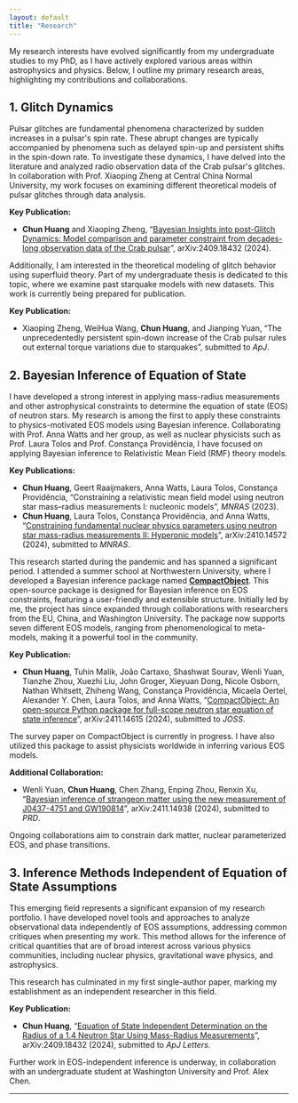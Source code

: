 ```yaml
---
layout: default
title: "Research"
---
```


My research interests have evolved significantly from my undergraduate studies to my PhD, as I have actively explored various areas within astrophysics and physics. Below, I outline my primary research areas, highlighting my contributions and collaborations.

## 1. Glitch Dynamics

Pulsar glitches are fundamental phenomena characterized by sudden increases in a pulsar's spin rate. These abrupt changes are typically accompanied by phenomena such as delayed spin-up and persistent shifts in the spin-down rate. To investigate these dynamics, I have delved into the literature and analyzed radio observation data of the Crab pulsar's glitches. In collaboration with Prof. Xiaoping Zheng at Central China Normal University, my work focuses on examining different theoretical models of pulsar glitches through data analysis.

**Key Publication:**
- **Chun Huang** and Xiaoping Zheng, “[Bayesian Insights into post-Glitch Dynamics: Model comparison and parameter constraint from decades-long observation data of the Crab pulsar](https://arxiv.org/abs/2409.18432)”, arXiv:2409.18432 (2024).

Additionally, I am interested in the theoretical modeling of glitch behavior using superfluid theory. Part of my undergraduate thesis is dedicated to this topic, where we examine past starquake models with new datasets. This work is currently being prepared for publication.

**Key Publication:**
- Xiaoping Zheng, WeiHua Wang, **Chun Huang**, and Jianping Yuan, “The unprecedentedly persistent spin-down increase of the Crab pulsar rules out external torque variations due to starquakes”, submitted to *ApJ*.

## 2. Bayesian Inference of Equation of State

I have developed a strong interest in applying mass-radius measurements and other astrophysical constraints to determine the equation of state (EOS) of neutron stars. My research is among the first to apply these constraints to physics-motivated EOS models using Bayesian inference. Collaborating with Prof. Anna Watts and her group, as well as nuclear physicists such as Prof. Laura Tolos and Prof. Constança Providência, I have focused on applying Bayesian inference to Relativistic Mean Field (RMF) theory models.

**Key Publications:**
- **Chun Huang**, Geert Raaijmakers, Anna Watts, Laura Tolos, Constança Providência, “Constraining a relativistic mean field model using neutron star mass–radius measurements I: nucleonic models”, *MNRAS* (2023).
- **Chun Huang**, Laura Tolos, Constança Providência, and Anna Watts, “[Constraining fundamental nuclear physics parameters using neutron star mass-radius measurements II: Hyperonic models](https://arxiv.org/abs/2410.14572)”, arXiv:2410.14572 (2024), submitted to *MNRAS*.

This research started during the pandemic and has spanned a significant period. I attended a summer school at Northwestern University, where I developed a Bayesian inference package named [**CompactObject**](https://github.com/ChunHuangPhy/CompactObject). This open-source package is designed for Bayesian inference on EOS constraints, featuring a user-friendly and extensible structure. Initially led by me, the project has since expanded through collaborations with researchers from the EU, China, and Washington University. The package now supports seven different EOS models, ranging from phenomenological to meta-models, making it a powerful tool in the community.

**Key Publication:**
- **Chun Huang**, Tuhin Malik, João Cartaxo, Shashwat Sourav, Wenli Yuan, Tianzhe Zhou, Xuezhi Liu, John Groger, Xieyuan Dong, Nicole Osborn, Nathan Whitsett, Zhiheng Wang, Constança Providência, Micaela Oertel, Alexander Y. Chen, Laura Tolos, and Anna Watts, “[CompactObject: An open-source Python package for full-scope neutron star equation of state inference](https://arxiv.org/abs/2411.14615)”, arXiv:2411.14615 (2024), submitted to *JOSS*.

The survey paper on CompactObject is currently in progress. I have also utilized this package to assist physicists worldwide in inferring various EOS models.

**Additional Collaboration:**
- Wenli Yuan, **Chun Huang**, Chen Zhang, Enping Zhou, Renxin Xu, “[Bayesian inference of strangeon matter using the new measurement of J0437-4751 and GW190814](https://arxiv.org/abs/2411.14938)”, arXiv:2411.14938 (2024), submitted to *PRD*.

Ongoing collaborations aim to constrain dark matter, nuclear parameterized EOS, and phase transitions.

## 3. Inference Methods Independent of Equation of State Assumptions

This emerging field represents a significant expansion of my research portfolio. I have developed novel tools and approaches to analyze observational data independently of EOS assumptions, addressing common critiques when presenting my work. This method allows for the inference of critical quantities that are of broad interest across various physics communities, including nuclear physics, gravitational wave physics, and astrophysics.

This research has culminated in my first single-author paper, marking my establishment as an independent researcher in this field.

**Key Publication:**
- **Chun Huang**, “[Equation of State Independent Determination on the Radius of a 1.4 Neutron Star Using Mass-Radius Measurements](https://arxiv.org/abs/2409.18432)”, arXiv:2409.18432 (2024), submitted to *ApJ Letters*.

Further work in EOS-independent inference is underway, in collaboration with an undergraduate student at Washington University and Prof. Alex Chen.

---

